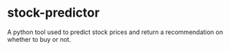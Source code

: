 # stock-predictor
A python tool used to predict stock prices and return a recommendation on whether to buy or not.
